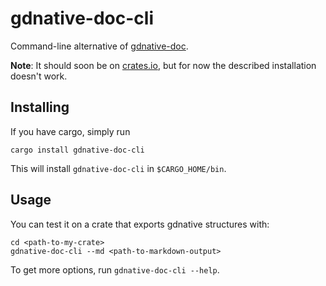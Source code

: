 # gdnative-doc-cli

Command-line alternative of [gdnative-doc](https://github.com/arnaudgolfouse/gdnative-doc-rs).

**Note**: It should soon be on [crates.io](https://crates.io), but for now the described installation doesn't work.

## Installing

If you have cargo, simply run 
```
cargo install gdnative-doc-cli
```
This will install `gdnative-doc-cli` in `$CARGO_HOME/bin`.

## Usage

You can test it on a crate that exports gdnative structures with:
```
cd <path-to-my-crate>
gdnative-doc-cli --md <path-to-markdown-output>
```

To get more options, run `gdnative-doc-cli --help`.